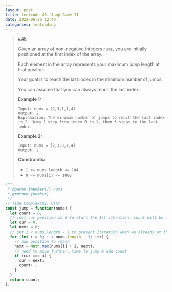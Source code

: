 ```yaml
---
layout: post
title: Leetcode 45. Jump Game II
date: 2022-06-26 12:40
categories: leetcoding
---
```


> [#45](https://leetcode.com/problems/jump-game-ii/)
>
> Given an array of non-negative integers `nums`, you are initially positioned at the first index of the array.
>
> Each element in the array represents your maximum jump length at that position.
>
> Your goal is to reach the last index in the minimum number of jumps.
>
>  You can assume that you can always reach the last index.
>
> 
>
> **Example 1:**
> 
> ```
> Input: nums = [2,3,1,1,4]
> Output: 2
>Explanation: The minimum number of jumps to reach the last index is 2. Jump 1 step from index 0 to 1, then 3 steps to the last index.
> ```
>
> **Example 2:**
> 
> ```
> Input: nums = [2,3,0,1,4]
>Output: 2
>  ```
>
> 
>
> **Constraints:**
> 
>- `1 <= nums.length <= 104`
> - `0 <= nums[i] <= 1000`
>



```js
/**
 * @param {number[]} nums
 * @return {number}
 */
// Time Complexity: O(n)
const jump = function(nums) {
  let count = 0;
  // init cur position as 0 to start the 1st iteration, count will be at least 1 unless nums only contains one element
  let cur = 0;
  let next = 0;
  // set i < nums.length - 1 to prevent iteration when we already at the last position
  for (let i = 0; i < nums.length - 1; i++) {
    // max position to reach
    next = Math.max(nums[i] + i, next); 
    // need to move further, time to jump & add count
    if (cur === i) { 
      cur = next;
      count++;
    }
  }
  return count;
};
```


